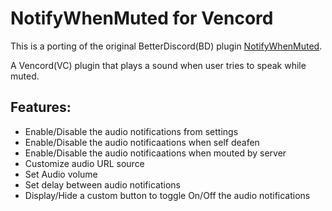 # NotifyWhenMuted for Vencord

This is a porting of the original BetterDiscord(BD) plugin [NotifyWhenMuted](https://github.com/nicola02nb/BetterDiscord-Stuff/tree/main/Plugins/NotifyWhenMuted).

A Vencord(VC) plugin that plays a sound when user tries to speak while muted.

## Features:

-   Enable/Disable the audio notifications from settings
-   Enable/Disable the audio notificaations when self deafen
-   Enable/Disable the audio notificaations when mouted by server
-   Customize audio URL source
-   Set Audio volume
-   Set delay between audio notifications
-   Display/Hide a custom button to toggle On/Off the audio notifications

